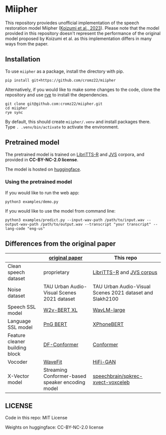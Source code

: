 # Miipher

This repository proviedes unofficial implementation of the speech restoration model Miipher ([Koizumi et al., 2023](https://arxiv.org/abs/2303.01664)).
Please note that the model provided in this repository doesn't represent the performance of the original model proposed by Koizumi et al. as this implementation differs in many ways from the paper.

## Installation

To use `miipher` as a package, install the directory with pip.

```
pip install git+https://github.com/cromz22/miipher
```

Alternatively, if you would like to make some changes to the code, clone the repository and use [rye](https://github.com/mitsuhiko/rye) to install the dependencies.

```
git clone git@github.com:cromz22/miipher.git
cd miipher
rye sync
```

By default, this should create `miipher/.venv` and install packages there.
Type `. .venv/bin/activate` to activate the environment.

## Pretrained model

The pretrained model is trained on [LibriTTS-R](http://www.openslr.org/141/) and [JVS](https://sites.google.com/site/shinnosuketakamichi/research-topics/jvs_corpus) corpora, and provided in **CC-BY-NC-2.0 license**.

The model is hosted on [huggingface](https://huggingface.co/spaces/Wataru/Miipher/).

### Using the pretrained model

If you would like to run the web app:

```
python3 examples/demo.py
```

If you would like to use the model from command line:

```
python3 examples/predict.py --input-wav-path /path/to/input.wav --output-wav-path /path/to/output.wav --transcript "your transcript" --lang-code "eng-us"
```

## Differences from the original paper

| | [original paper](https://arxiv.org/abs/2303.01664) | This repo |
|---|---|---|
| Clean speech dataset | proprietary | [LibriTTS-R](http://www.openslr.org/141/) and [JVS corpus](https://sites.google.com/site/shinnosuketakamichi/research-topics/jvs_corpus) |
| Noise dataset |  TAU Urban Audio-Visual Scenes 2021 dataset | TAU Urban Audio-Visual Scenes 2021 dataset and Slakh2100 |
| Speech SSL model | [W2v-BERT XL](https://arxiv.org/abs/2108.06209) | [WavLM-large](https://arxiv.org/abs/2110.13900) |
| Language SSL model | [PnG BERT](https://arxiv.org/abs/2103.15060) | [XPhoneBERT](https://github.com/VinAIResearch/XPhoneBERT) |
| Feature cleaner building block | [DF-Conformer](https://arxiv.org/abs/2106.15813) | [Conformer](https://arxiv.org/abs/2005.08100) |
| Vocoder | [WaveFit](https://arxiv.org/abs/2210.01029) | [HiFi-GAN](https://arxiv.org/abs/2010.05646) |
| X-Vector model | Streaming Conformer-based speaker encoding model | [speechbrain/spkrec-xvect-voxceleb](https://huggingface.co/speechbrain/spkrec-xvect-voxceleb) |

## LICENSE

Code in this repo: MIT License

Weights on huggingface: CC-BY-NC-2.0 license

